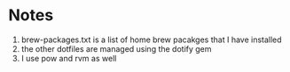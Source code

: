 # Notes #

1. brew-packages.txt is a list of home brew pacakges that I have
   installed
2. the other dotfiles are managed using the dotify gem
3. I use pow and rvm as well
